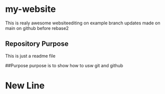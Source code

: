 # my-website
This is realy awesome websiteediting on example branch
updates made on main on github before rebase2

## Repository Purpose
This is just a readme file

##Purpose
purpose is to show how to usw git and github

# New Line
